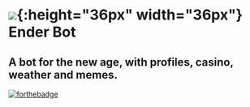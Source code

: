 # ![](https://bot.ender.site/img/enderbot.png){:height="36px" width="36px"} Ender Bot
## A bot for the new age, with profiles, casino, weather and memes. 
[![forthebadge](https://forthebadge.com/images/badges/made-with-javascript.svg)](https://forthebadge.com)
